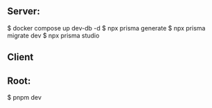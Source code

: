 ## Server:

$ docker compose up dev-db -d
$ npx prisma generate
$ npx prisma migrate dev
$ npx prisma studio

## Client

## Root:

$ pnpm dev
